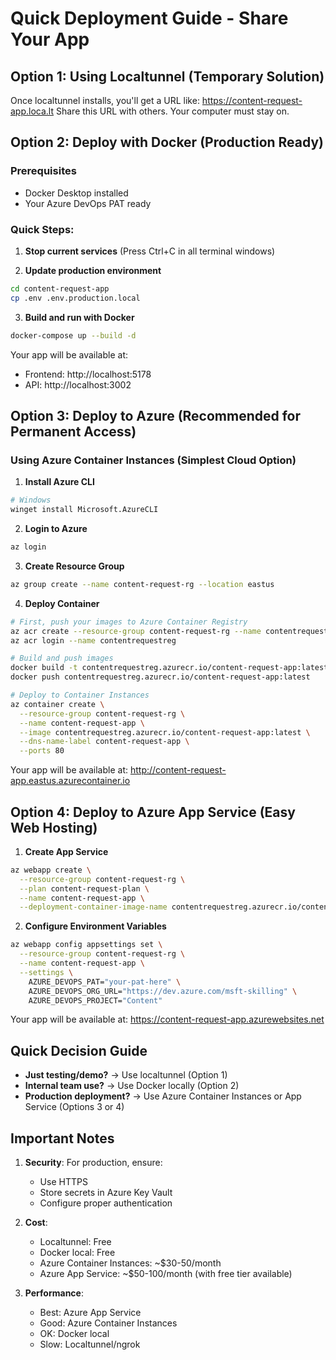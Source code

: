 # Quick Deployment Guide - Share Your App

## Option 1: Using Localtunnel (Temporary Solution)
Once localtunnel installs, you'll get a URL like: https://content-request-app.loca.lt
Share this URL with others. Your computer must stay on.

## Option 2: Deploy with Docker (Production Ready)

### Prerequisites
- Docker Desktop installed
- Your Azure DevOps PAT ready

### Quick Steps:

1. **Stop current services** (Press Ctrl+C in all terminal windows)

2. **Update production environment**
```bash
cd content-request-app
cp .env .env.production.local
```

3. **Build and run with Docker**
```bash
docker-compose up --build -d
```

Your app will be available at:
- Frontend: http://localhost:5178
- API: http://localhost:3002

## Option 3: Deploy to Azure (Recommended for Permanent Access)

### Using Azure Container Instances (Simplest Cloud Option)

1. **Install Azure CLI**
```bash
# Windows
winget install Microsoft.AzureCLI
```

2. **Login to Azure**
```bash
az login
```

3. **Create Resource Group**
```bash
az group create --name content-request-rg --location eastus
```

4. **Deploy Container**
```bash
# First, push your images to Azure Container Registry
az acr create --resource-group content-request-rg --name contentrequestreg --sku Basic
az acr login --name contentrequestreg

# Build and push images
docker build -t contentrequestreg.azurecr.io/content-request-app:latest .
docker push contentrequestreg.azurecr.io/content-request-app:latest

# Deploy to Container Instances
az container create \
  --resource-group content-request-rg \
  --name content-request-app \
  --image contentrequestreg.azurecr.io/content-request-app:latest \
  --dns-name-label content-request-app \
  --ports 80
```

Your app will be available at: http://content-request-app.eastus.azurecontainer.io

## Option 4: Deploy to Azure App Service (Easy Web Hosting)

1. **Create App Service**
```bash
az webapp create \
  --resource-group content-request-rg \
  --plan content-request-plan \
  --name content-request-app \
  --deployment-container-image-name contentrequestreg.azurecr.io/content-request-app:latest
```

2. **Configure Environment Variables**
```bash
az webapp config appsettings set \
  --resource-group content-request-rg \
  --name content-request-app \
  --settings \
    AZURE_DEVOPS_PAT="your-pat-here" \
    AZURE_DEVOPS_ORG_URL="https://dev.azure.com/msft-skilling" \
    AZURE_DEVOPS_PROJECT="Content"
```

Your app will be available at: https://content-request-app.azurewebsites.net

## Quick Decision Guide

- **Just testing/demo?** → Use localtunnel (Option 1)
- **Internal team use?** → Use Docker locally (Option 2)
- **Production deployment?** → Use Azure Container Instances or App Service (Options 3 or 4)

## Important Notes

1. **Security**: For production, ensure:
   - Use HTTPS
   - Store secrets in Azure Key Vault
   - Configure proper authentication

2. **Cost**: 
   - Localtunnel: Free
   - Docker local: Free
   - Azure Container Instances: ~$30-50/month
   - Azure App Service: ~$50-100/month (with free tier available)

3. **Performance**:
   - Best: Azure App Service
   - Good: Azure Container Instances
   - OK: Docker local
   - Slow: Localtunnel/ngrok
